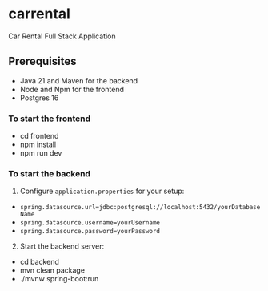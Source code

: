 # carrental

Car Rental Full Stack Application

## Prerequisites

- Java 21 and Maven for the backend
- Node and Npm for the frontend
- Postgres 16

### To start the frontend

- cd frontend
- npm install
- npm run dev

### To start the backend

1. Configure `application.properties` for your setup:

- `spring.datasource.url=jdbc:postgresql://localhost:5432/yourDatabaseName`
- `spring.datasource.username=yourUsername`
- `spring.datasource.password=yourPassword`

2. Start the backend server:

- cd backend
- mvn clean package
- ./mvnw spring-boot:run
